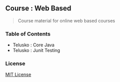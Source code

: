 ## Course : Web Based

> Course material for online web based courses

### Table of Contents

- Telusko : Core Java
- Telusko : Junit Testing

### License

[MIT License](license)